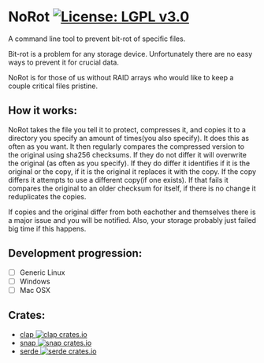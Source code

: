 # NoRot [![License: LGPL v3.0](https://img.shields.io/badge/license-LGPL%20v3.0-blue.svg)](https://github.com/LogoiLab/norot/LICENSE)
A command line tool to prevent bit-rot of specific files.

Bit-rot is a problem for any storage device. Unfortunately there are no easy ways to prevent it for crucial data.

NoRot is for those of us without RAID arrays who would like to keep a couple critical files pristine.

How it works:
-

NoRot takes the file you tell it to protect, compresses it, and copies it to a directory you specify an amount of times(you also specify). It does this as often as you want. It then regularly compares the compressed version to the original using sha256 checksums. If they do not differ it will overwrite the original (as often as you specify). If they do differ it identifies if it is the original or the copy, if it is the original it replaces it with the copy. If the copy differs it attempts to use a different copy(if one exists). If that fails it compares the original to an older checksum for itself, if there is no change it reduplicates the copies.

If copies and the original differ from both eachother and themselves there is a major issue and you will be notified. Also, your storage probably just failed big time if this happens.

Development progression:
-

- [ ] Generic Linux
- [ ] Windows
- [ ] Mac OSX

Crates:
-

- [clap ![clap crates.io](https://img.shields.io/crates/v/clap.svg)](https://crates.io/crates/clap)
- [snap ![snap crates.io](https://img.shields.io/crates/v/snap.svg)](https://crates.io/crates/snap)
- [serde ![serde crates.io](https://img.shields.io/crates/v/serde.svg)](https://crates.io/crates/serde)
